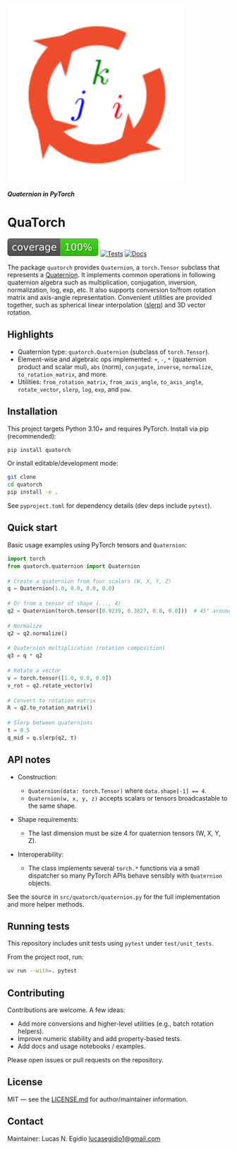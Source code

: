 
<img src="https://raw.githubusercontent.com/egidioln/QuaTorch/refs/heads/main/docs/source/_static/logo.svg" width="400px">

***Quaternion in PyTorch***
# QuaTorch
<!--[![Release](https://img.shields.io/github/v/release/actions/deploy-pages?label=Release&logo=github)](https://github.com/actions/deploy-pages/releases/latest) -->
[![cov](https://raw.githubusercontent.com/egidioln/QuaTorch/refs/heads/gh-pages/badges/coverage.svg)](https://github.com/egidioln/quatorch/actions) 
[![Tests](https://img.shields.io/github/actions/workflow/status/egidioln/QuaTorch/pytest.yml?label=Tests&logo=github)](https://github.com/egidioln/QuaTorch/actions/workflows/pytest.yml) 
[![Docs](https://img.shields.io/github/actions/workflow/status/egidioln/QuaTorch/docs.yml?label=Docs&logo=github)](https://egidioln.github.io/QuaTorch/) 

The package `quatorch` provides `Quaternion`, a `torch.Tensor` subclass that represents a [Quaternion](https://en.wikipedia.org/wiki/Quaternion). It implements common operations in following quaternion algebra such as multiplication,
conjugation, inversion, normalization, log, exp, etc. It also supports conversion to/from rotation matrix and axis-angle representation. Convenient utilities are provided together, such as spherical linear interpolation ([slerp](https://en.wikipedia.org/wiki/Slerp)) and 3D vector rotation.

## Highlights

- Quaternion type: `quatorch.Quaternion` (subclass of `torch.Tensor`).
- Element-wise and algebraic ops implemented: `+`, `-`, `*` (quaternion product and scalar mul),
	`abs` (norm), `conjugate`, `inverse`, `normalize`, `to_rotation_matrix`, and more.
- Utilities: `from_rotation_matrix`, `from_axis_angle`, `to_axis_angle`, `rotate_vector`, `slerp`,
	`log`, `exp`, and `pow`.

## Installation

This project targets Python 3.10+ and requires PyTorch. Install via pip (recommended):

```bash
pip install quatorch
```

Or install editable/development mode:

```bash
git clone 
cd quatorch
pip install -e .
```

See `pyproject.toml` for dependency details (dev deps include `pytest`).

## Quick start

Basic usage examples using PyTorch tensors and `Quaternion`:

```python
import torch
from quatorch.quaternion import Quaternion

# Create a quaternion from four scalars (W, X, Y, Z)
q = Quaternion(1.0, 0.0, 0.0, 0.0)

# Or from a tensor of shape (..., 4)
q2 = Quaternion(torch.tensor([0.9239, 0.3827, 0.0, 0.0]))  # 45° around X

# Normalize
q2 = q2.normalize()

# Quaternion multiplication (rotation composition)
q3 = q * q2

# Rotate a vector
v = torch.tensor([1.0, 0.0, 0.0])
v_rot = q2.rotate_vector(v)

# Convert to rotation matrix
R = q2.to_rotation_matrix()

# Slerp between quaternions
t = 0.5
q_mid = q.slerp(q2, t)
```

## API notes

- Construction:
	- `Quaternion(data: torch.Tensor)` where `data.shape[-1] == 4`.
	- `Quaternion(w, x, y, z)` accepts scalars or tensors broadcastable to the same shape.

- Shape requirements:
	- The last dimension must be size 4 for quaternion tensors (W, X, Y, Z).

- Interoperability:
	- The class implements several `torch.*` functions via a small dispatcher so
		many PyTorch APIs behave sensibly with `Quaternion` objects.

See the source in `src/quatorch/quaternion.py` for the full implementation and more
helper methods.

## Running tests

This repository includes unit tests using `pytest` under `test/unit_tests`.

From the project root, run:

```bash
uv run --with=. pytest 
```

## Contributing

Contributions are welcome. A few ideas:

- Add more conversions and higher-level utilities (e.g., batch rotation helpers).
- Improve numeric stability and add property-based tests.
- Add docs and usage notebooks / examples.

Please open issues or pull requests on the repository.

## License

MIT — see the [LICENSE.md](./LICENSE.md) for author/maintainer information.

## Contact

Maintainer: Lucas N. Egidio <lucasegidio1@gmail.com>

